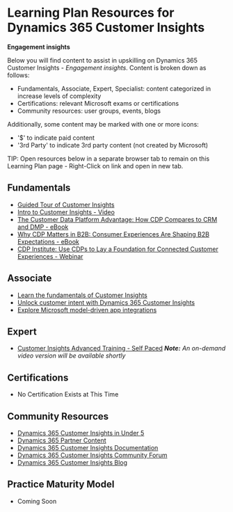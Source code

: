 # Learning Plan Resources for Dynamics 365 Customer Insights

**Engagement insights**

Below you will find content to assist in upskilling on Dynamics 365 Customer Insights - *Engagement insights*.  Content is broken down as follows:

* Fundamentals, Associate, Expert, Specialist: content categorized in increase levels of complexity
* Certifications:  relevant Microsoft exams or certifications
* Community resources:  user groups, events, blogs

Additionally, some content may be marked with one or more icons:

* '$' to indicate paid content
* '3rd Party' to indicate 3rd party content (not created by Microsoft)

TIP:  Open resources below in a separate browser tab to remain on this Learning Plan page - Right-Click on link and open in new tab.

## Fundamentals

* [Guided Tour of Customer Insights](https://dynamics.microsoft.com/en-us/guidedtour/dynamics/Customer-Insights/1/1/)
* [Intro to Customer Insights - Video](https://www.youtube.com/watch?v=mtrtBrEjBZg&t=7s)
* [The Customer Data Platform Advantage: How CDP Compares to CRM and DMP - eBook](https://go.microsoft.com/fwlink/?LinkId=2141596&clcid=0x409)
* [Why CDP Matters in B2B: Consumer Experiences Are Shaping B2B Expectations - eBook](https://go.microsoft.com/fwlink/?LinkId=2142003&clcid=0x409)
* [CDP Institute: Use CDPs to Lay a Foundation for Connected Customer Experiences - Webinar](https://info.microsoft.com/ww-landing-Use-CDPs-to-Lay-a-Foundation-for-Connected-Customer-Experiences.html)


## Associate

* [Learn the fundamentals of Customer Insights](https://docs.microsoft.com/learn/modules/working-with-customer-insights/?WT.mc_id=D365_learncta_web-wwl)
* [Unlock customer intent with Dynamics 365 Customer Insights](https://docs.microsoft.com/en-us/learn/paths/build-customer-insights/)
* [Explore Microsoft model-driven app integrations](https://docs.microsoft.com/learn/wwl/dynamics-365-customer-data-platform-customer-engagement-apps-integration/?WT.mc_id=D365_learncta_web-wwl)


## Expert

* [Customer Insights Advanced Training - Self Paced](https://assetsprod.microsoft.com/mpn/en-us/customer-insights-advanced-training.zip)
_**Note:** An on-demand video version will be available shortly_

## Certifications

* No Certification Exists at This Time

## Community Resources

* [Dynamics 365 Customer Insights in Under 5](https://aka.ms/CIUnder5)
* [Dynamics 365 Partner Content](https://aka.ms/CIPartner)
* [Dynamics 365 Customer Insights Documentation](https://docs.microsoft.com/en-us/dynamics365/customer-insights/)
* [Dynamics 365 Customer Insights Community Forum](https://aka.ms/CIForums)
* [Dynamics 365 Customer Insights Blog](https://aka.ms/CIBlog)

## Practice Maturity Model

* Coming Soon

   

